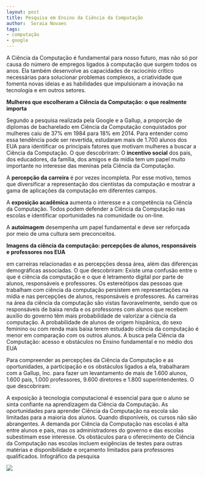 ```yaml
---
layout: post
title: Pesquisa em Ensino da Ciência da Computação
author:  Soraia Novaes
tags:
- computação
- google
---
```

A Ciência da Computação é fundamental para nosso futuro, mas não só por causa do número de empregos ligados à computação que surgem todos os anos. Ela também desenvolve as capacidades de raciocínio crítico necessárias para solucionar problemas complexos, a criatividade que fomenta novas ideias e as habilidades que impulsionam a inovação na tecnologia e em outros setores.


**Mulheres que escolheram a Ciência da Computação: o que realmente importa**


Segundo a pesquisa realizada pela Google e a Gallup, a proporção de diplomas de bacharelado em Ciência da Computação conquistados por mulheres caiu de 37% em 1984 para 18% em 2014. Para entender como essa tendência pode ser revertida, estudaram mais de 1.700 alunos dos EUA para identificar os principais fatores que motivam mulheres a buscar a Ciência da Computação. O que descobriram:
O 
**incentivo social**
 dos pais, dos educadores, da família, dos amigos e da mídia tem um papel muito importante no interesse das meninas pela Ciência da Computação.

A 
**percepção da carreira**
 é por vezes incompleta. Por esse motivo, temos que diversificar a representação dos cientistas da computação e mostrar a gama de aplicações da computação em diferentes campos.

A 
**exposição acadêmica**
 aumenta o interesse e a competência na Ciência da Computação. Todos podem defender a Ciência da Computação nas escolas e identificar oportunidades na comunidade ou on-line.

A 
**autoimagem**
 desempenha um papel fundamental e deve ser reforçada por meio de uma cultura sem preconceitos.

**Imagens da ciência da computação: percepções de alunos, responsáveis e professores nos EUA**

em carreiras relacionadas e as percepções dessa área, além das diferenças demográficas associadas. O que descobriram:
Existe uma confusão entre o que é ciência da computação e o que é letramento digital por parte de alunos, responsáveis e professores.
Os estereótipos das pessoas que trabalham com ciência da computação persistem em representações na mídia e nas percepções de alunos, responsáveis e professores.
As carreiras na área da ciência da computação são vistas favoravelmente, sendo que os responsáveis de baixa renda e os professores com alunos que recebem auxílio do governo têm mais probabilidade de valorizar a ciência da computação.
A probabilidade de alunos de origem hispânica, do sexo feminino ou com renda mais baixa terem estudado ciência da computação é menor em comparação com os outros alunos.
A busca pela Ciência da Computação: acesso e obstáculos no Ensino fundamental e no médio dos EUA

Para compreender as percepções da Ciência da Computação e as oportunidades, a participação e os obstáculos ligados a ela, trabalharam com a Gallup, Inc. para fazer um levantamento de mais de 1.600 alunos, 1.600 pais, 1.000 professores, 9.600 diretores e 1.800 superintendentes. O que descobriram:

 A exposição à tecnologia computacional é essencial para que o aluno se sinta confiante na aprendizagem da Ciência da Computação.
As oportunidades para aprender Ciência da Computação na escola são limitadas para a maioria dos alunos. Quando disponíveis, os cursos não são abrangentes.
A demanda por Ciência da Computação nas escolas é alta entre alunos e pais, mas os administradores do governo e das escolas subestimam esse interesse.
Os obstáculos para o oferecimento de Ciência da Computação nas escolas incluem exigências de testes para outras matérias e disponibilidade e orçamento limitados para professores qualificados.
Infográfico da pesquisa

[![](https://services.google.com/fh/files/misc/images-of-computer-science_infographic.png)](https://www.google.com/edu/resources/computerscience/research/)
